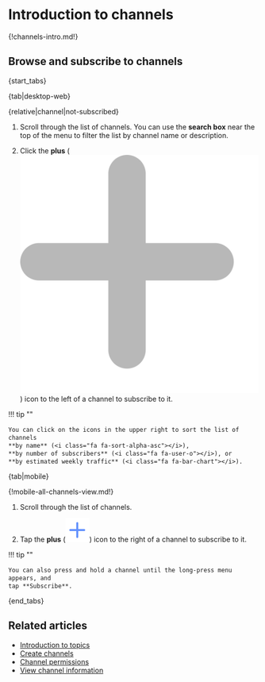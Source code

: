 # Introduction to channels

{!channels-intro.md!}

## Browse and subscribe to channels

{start_tabs}

{tab|desktop-web}

{relative|channel|not-subscribed}

1. Scroll through the list of channels. You can use the **search box** near the
   top of the menu to filter the list by channel name or description.

1. Click the **plus**
   (<img src="/static/images/help/desktop-web-plus-icon.svg" alt="plus" class="help-center-icon"/>)
   icon to the left of a channel to subscribe to it.

!!! tip ""

    You can click on the icons in the upper right to sort the list of channels
    **by name** (<i class="fa fa-sort-alpha-asc"></i>),
    **by number of subscribers** (<i class="fa fa-user-o"></i>), or
    **by estimated weekly traffic** (<i class="fa fa-bar-chart"></i>).

{tab|mobile}

{!mobile-all-channels-view.md!}

1. Scroll through the list of channels.

1. Tap the **plus**
   (<img src="/static/images/help/mobile-plus-icon.svg" alt="plus" class="help-center-icon"/>)
   icon to the right of a channel to subscribe to it.

!!! tip ""

    You can also press and hold a channel until the long-press menu appears, and
    tap **Subscribe**.

{end_tabs}

## Related articles

* [Introduction to topics](/help/introduction-to-topics)
* [Create channels](/help/create-channels)
* [Channel permissions](/help/channel-permissions)
* [View channel information](/help/view-channel-information)
